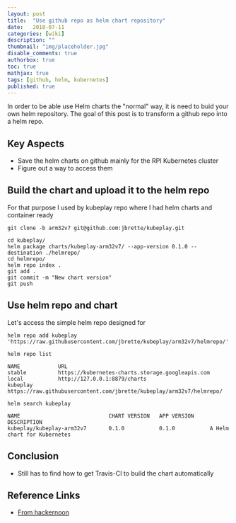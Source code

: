 ```yaml
---
layout: post
title:  "Use github repo as helm chart repository"
date:   2018-07-11
categories: [wiki]
description: ""
thumbnail: "img/placeholder.jpg"
disable_comments: true
authorbox: true
toc: true
mathjax: true
tags: [github, helm, kubernetes]
published: true
---
```


In order to be able use Helm charts the "normal" way, it is need to buid your own helm repository.
The goal of this post is to transform a github repo into a helm repo. 

<!--more-->

## Key Aspects

- Save the helm charts on github mainly for the RPI Kubernetes cluster
- Figure out a way to access them 

## Build the chart and upload it to the helm repo

For that purpose I used by kubeplay repo where I had helm charts and container ready

~~~
git clone -b arm32v7 git@github.com:jbrette/kubeplay.git

cd kubeplay/
helm package charts/kubeplay-arm32v7/ --app-version 0.1.0 --destination ./helmrepo/
cd helmrepo/
helm repo index .
git add .
git commit -m "New chart version"
git push
~~~

## Use helm repo and chart

Let's access the simple helm repo designed for 
~~~
helm repo add kubeplay 'https://raw.githubusercontent.com/jbrette/kubeplay/arm32v7/helmrepo/'
~~~

~~~
helm repo list

NAME            URL
stable          https://kubernetes-charts.storage.googleapis.com
local           http://127.0.0.1:8879/charts
kubeplay        https://raw.githubusercontent.com/jbrette/kubeplay/arm32v7/helmrepo/
~~~

~~~
helm search kubeplay

NAME                            CHART VERSION   APP VERSION     DESCRIPTION
kubeplay/kubeplay-arm32v7       0.1.0           0.1.0           A Helm chart for Kubernetes
~~~

## Conclusion

- Still has to find how to get Travis-CI to build the chart automatically

## Reference Links

- [From hackernoon](https://hackernoon.com/using-a-private-github-repo-as-helm-chart-repo-https-access-95629b2af27c)

